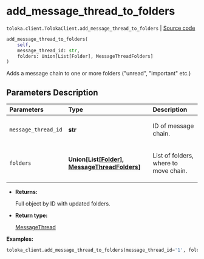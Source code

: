 # add_message_thread_to_folders
`toloka.client.TolokaClient.add_message_thread_to_folders` | [Source code](https://github.com/Toloka/toloka-kit/blob/v0.1.24/src/client.py#L323)

```python
add_message_thread_to_folders(
    self,
    message_thread_id: str,
    folders: Union[List[Folder], MessageThreadFolders]
)
```

Adds a message chain to one or more folders ("unread", "important" etc.)

## Parameters Description

| Parameters | Type | Description |
| :----------| :----| :-----------|
`message_thread_id`|**str**|<p>ID of message chain.</p>
`folders`|**Union\[List\[[Folder](toloka.client.message_thread.Folder.md)\], [MessageThreadFolders](toloka.client.message_thread.MessageThreadFolders.md)\]**|<p>List of folders, where to move chain.</p>

* **Returns:**

  Full object by ID with updated folders.

* **Return type:**

  [MessageThread](toloka.client.message_thread.MessageThread.md)

**Examples:**

```python
toloka_client.add_message_thread_to_folders(message_thread_id='1', folders=['IMPORTANT'])
```
